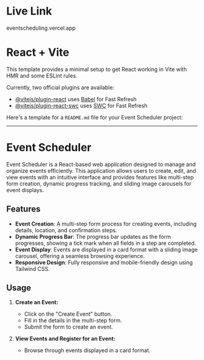# Live Link
eventscheduling.vercel.app

# React + Vite

This template provides a minimal setup to get React working in Vite with HMR and some ESLint rules.

Currently, two official plugins are available:

- [@vitejs/plugin-react](https://github.com/vitejs/vite-plugin-react/blob/main/packages/plugin-react/README.md) uses [Babel](https://babeljs.io/) for Fast Refresh
- [@vitejs/plugin-react-swc](https://github.com/vitejs/vite-plugin-react-swc) uses [SWC](https://swc.rs/) for Fast Refresh



Here's a template for a `README.md` file for your Event Scheduler project:

---

# Event Scheduler

Event Scheduler is a React-based web application designed to manage and organize events efficiently. This application allows users to create, edit, and view events with an intuitive interface and provides features like multi-step form creation, dynamic progress tracking, and sliding image carousels for event displays.

## Features

- **Event Creation**: A multi-step form process for creating events, including details, location, and confirmation steps.
- **Dynamic Progress Bar**: The progress bar updates as the form progresses, showing a tick mark when all fields in a step are completed.
- **Event Display**: Events are displayed in a card format with a sliding image carousel, offering a seamless browsing experience.
- **Responsive Design**: Fully responsive and mobile-friendly design using Tailwind CSS.


## Usage

1. **Create an Event:**
   - Click on the "Create Event" button.
   - Fill in the details in the multi-step form.
   - Submit the form to create an event.

2. **View Events and Register for an Event:**
   - Browse through events displayed in a card format.

